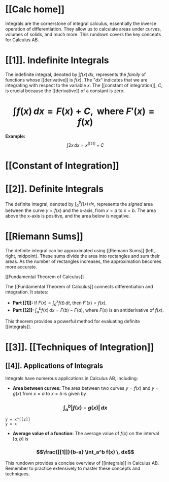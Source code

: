 # [[Calc home]]
Integrals are the cornerstone of integral calculus, essentially the inverse operation of differentiation.  They allow us to calculate areas under curves, volumes of solids, and much more.  This rundown covers the key concepts for Calculus AB.

# [[1]]. Indefinite Integrals

The indefinite integral, denoted by $\int f(x) \, dx$, represents the *family* of functions whose [[derivative]] is $f(x)$.  The "$dx$" indicates that we are integrating with respect to the variable $x$.  The [[constant of integration]], $C$, is crucial because the [[derivative]] of a constant is zero.

# $$\int f(x) \, dx = F(x) + C, \text{ where } F'(x) = f(x)$$

**Example:** $$\int 2x \, dx = x^[[2]] + C$$

# [[Constant of Integration]]
# [[2]]. Definite Integrals

The definite integral, denoted by $\int_a^b f(x) \, dx$, represents the *signed* area between the curve $y = f(x)$ and the x-axis, from $x = a$ to $x = b$.  The area above the x-axis is positive, and the area below is negative.

# [[Riemann Sums]]

The definite integral can be approximated using [[Riemann Sums]] (left, right, midpoint).  These sums divide the area into rectangles and sum their areas.  As the number of rectangles increases, the approximation becomes more accurate.

[[Fundamental Theorem of Calculus]]

The [[Fundamental Theorem of Calculus]] connects differentiation and integration.  It states:

* **Part [[1]]:** If $F(x) = \int_a^x f(t) \, dt$, then $F'(x) = f(x)$.
* **Part [[2]]:** $\int_a^b f(x) \, dx = F(b) - F(a)$, where $F(x)$ is an antiderivative of $f(x)$.

This theorem provides a powerful method for evaluating definite [[integrals]].


# [[3]]. [[Techniques of Integration]]

## [[4]]. Applications of Integrals

Integrals have numerous applications in Calculus AB, including:

* **Area between curves:**  The area between two curves $y = f(x)$ and $y = g(x)$ from $x = a$ to $x = b$ is given by 
### $$\int_a^b |f(x) - g(x)| \, dx$$

```desmos-graph
y = x^[[2]]
y = x
```

* **Average value of a function:** The average value of $f(x)$ on the interval $[a, b]$ is 
### $$\frac{[[1]]}{b-a} \int_a^b f(x) \, dx$$
This rundown provides a concise overview of [[integrals]] in Calculus AB.  Remember to practice extensively to master these concepts and techniques.
